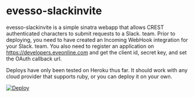 # evesso-slackinvite

evesso-slackinvite is a simple sinatra webapp that allows CREST authenticated characters to submit requests to a Slack. team.
Prior to deploying, you need to have created an Incoming WebHook integration for your Slack. team.
You also need to register an application on https://developers.eveonline.com and get the client id, secret key, and set the OAuth callback url.

Deploys have only been tested on Heroku thus far. It should work with any cloud provider that supports ruby, or you can deploy it on your own.

[![Deploy](https://www.herokucdn.com/deploy/button.svg)](https://heroku.com/deploy?template=https://github.com/tarisatram/evesso-slackinvite.git)
